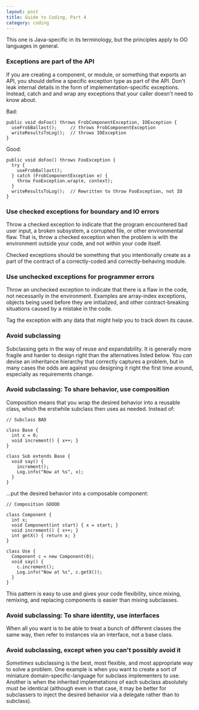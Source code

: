 ```yaml
---
layout: post
title: Guide to Coding, Part 4
category: coding
---
```


This one is Java-specific in its terminology, but the principles apply to OO
languages in general.


### Exceptions are part of the API

If you are creating a component, or module, or something that exports an API,
you should define a specific exception type as part of the API. Don't leak
internal details in the form of implementation-specific exceptions. Instead,
catch and and wrap any exceptions that your caller doesn't need to know about.

Bad:

    public void doFoo() throws FrobComponentException, IOException {
      useFrobBallast();     // throws FrobComponentException
      writeResultsToLog();  // throws IOException
    }

Good:

    public void doFoo() throws FooException {
      try {
        useFrobBallast();
      } catch (FrobComponentException e) {
        throw FooException.wrap(e, context);
      }
      writeResultsToLog();  // Rewritten to throw FooException, not IO
    }


### Use checked exceptions for boundary and IO errors

Throw a checked exception to indicate that the program encountered bad user
input, a broken subsystem, a corrupted file, or other environmental flaw.  That
is, throw a checked exception when the problem is with the environment outside
your code, and not within your code itself.

Checked exceptions should be something that you intentionally create as a part
of the contract of a correctly-coded and correctly-behaving module.


### Use unchecked exceptions for programmer errors

Throw an unchecked exception to indicate that there is a flaw in the code, not
necessarily in the environment. Examples are array-index exceptions, objects
being used before they are initialized, and other contract-breaking situations
caused by a mistake in the code.

Tag the exception with any data that might help you to track down its cause.


### Avoid subclassing

Subclassing gets in the way of reuse and expandability. It is generally more
fragile and harder to design right than the alternatives listed below.  You
*can* devise an inheritance hierarchy that correctly captures a problem, but in
many cases the odds are against you designing it right the first time around,
especially as requirements change.


### Avoid subclassing: To share behavior, use composition

Composition means that you wrap the desired behavior into a reusable class,
which the erstwhile subclass then uses as needed.  Instead of:

    // Subclass BAD

    class Base {
      int x = 0;
      void increment() { x++; }
    }

    class Sub extends Base {
      void say() {
        increment();
        Log.info("Now at %s", x);
      }
    }

...put the desired behavior into a composable component:

    // Composition GOOOD

    class Component {
      int x;
      void Component(int start) { x = start; }
      void increment() { x++; }
      int getX() { return x; }
    }

    class Use {
      Component c = new Component(0);
      void say() {
        c.increment();
        Log.info("Now at %s", c.getX());
      }
    }

This pattern is easy to use and gives your code flexibility, since mixing,
remixing, and replacing components is easier than mixing subclasses.


### Avoid subclassing: To share identity, use interfaces

When all you want is to be able to treat a bunch of different classes the same
way, then refer to instances via an interface, not a base class.


### Avoid subclassing, except when you can't possibly avoid it

*Sometimes* subclassing is the best, most flexible, and most appropriate way to
solve a problem.  One example is when you want to create a sort of miniature
domain-specific-language for subclass implementers to use. Another is when the
inherited implemetations of each subclass absolutely must be identical (although
even in that case, it may be better for subclassers to inject the desired
behavior via a delegate rather than to subclass).


